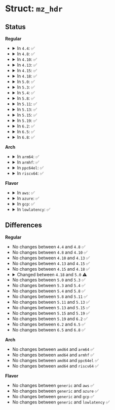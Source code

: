 # Struct: <code>mz_hdr</code>

## Status
<b>Regular</b>
<ul>
<li>
<details>
<summary>In <code>4.4</code>: ✅</summary>

```c
struct mz_hdr {
    uint16_t magic;
    uint16_t lbsize;
    uint16_t blocks;
    uint16_t relocs;
    uint16_t hdrsize;
    uint16_t min_extra_pps;
    uint16_t max_extra_pps;
    uint16_t ss;
    uint16_t sp;
    uint16_t checksum;
    uint16_t ip;
    uint16_t cs;
    uint16_t reloc_table_offset;
    uint16_t overlay_num;
    uint16_t reserved0[4];
    uint16_t oem_id;
    uint16_t oem_info;
    uint16_t reserved1[10];
    uint32_t peaddr;
    char message[64];
};
```
</details>
</li>
<li>
<details>
<summary>In <code>4.8</code>: ✅</summary>

```c
struct mz_hdr {
    uint16_t magic;
    uint16_t lbsize;
    uint16_t blocks;
    uint16_t relocs;
    uint16_t hdrsize;
    uint16_t min_extra_pps;
    uint16_t max_extra_pps;
    uint16_t ss;
    uint16_t sp;
    uint16_t checksum;
    uint16_t ip;
    uint16_t cs;
    uint16_t reloc_table_offset;
    uint16_t overlay_num;
    uint16_t reserved0[4];
    uint16_t oem_id;
    uint16_t oem_info;
    uint16_t reserved1[10];
    uint32_t peaddr;
    char message[64];
};
```
</details>
</li>
<li>
<details>
<summary>In <code>4.10</code>: ✅</summary>

```c
struct mz_hdr {
    uint16_t magic;
    uint16_t lbsize;
    uint16_t blocks;
    uint16_t relocs;
    uint16_t hdrsize;
    uint16_t min_extra_pps;
    uint16_t max_extra_pps;
    uint16_t ss;
    uint16_t sp;
    uint16_t checksum;
    uint16_t ip;
    uint16_t cs;
    uint16_t reloc_table_offset;
    uint16_t overlay_num;
    uint16_t reserved0[4];
    uint16_t oem_id;
    uint16_t oem_info;
    uint16_t reserved1[10];
    uint32_t peaddr;
    char message[64];
};
```
</details>
</li>
<li>
<details>
<summary>In <code>4.13</code>: ✅</summary>

```c
struct mz_hdr {
    uint16_t magic;
    uint16_t lbsize;
    uint16_t blocks;
    uint16_t relocs;
    uint16_t hdrsize;
    uint16_t min_extra_pps;
    uint16_t max_extra_pps;
    uint16_t ss;
    uint16_t sp;
    uint16_t checksum;
    uint16_t ip;
    uint16_t cs;
    uint16_t reloc_table_offset;
    uint16_t overlay_num;
    uint16_t reserved0[4];
    uint16_t oem_id;
    uint16_t oem_info;
    uint16_t reserved1[10];
    uint32_t peaddr;
    char message[64];
};
```
</details>
</li>
<li>
<details>
<summary>In <code>4.15</code>: ✅</summary>

```c
struct mz_hdr {
    uint16_t magic;
    uint16_t lbsize;
    uint16_t blocks;
    uint16_t relocs;
    uint16_t hdrsize;
    uint16_t min_extra_pps;
    uint16_t max_extra_pps;
    uint16_t ss;
    uint16_t sp;
    uint16_t checksum;
    uint16_t ip;
    uint16_t cs;
    uint16_t reloc_table_offset;
    uint16_t overlay_num;
    uint16_t reserved0[4];
    uint16_t oem_id;
    uint16_t oem_info;
    uint16_t reserved1[10];
    uint32_t peaddr;
    char message[64];
};
```
</details>
</li>
<li>
<details>
<summary>In <code>4.18</code>: ✅</summary>

```c
struct mz_hdr {
    uint16_t magic;
    uint16_t lbsize;
    uint16_t blocks;
    uint16_t relocs;
    uint16_t hdrsize;
    uint16_t min_extra_pps;
    uint16_t max_extra_pps;
    uint16_t ss;
    uint16_t sp;
    uint16_t checksum;
    uint16_t ip;
    uint16_t cs;
    uint16_t reloc_table_offset;
    uint16_t overlay_num;
    uint16_t reserved0[4];
    uint16_t oem_id;
    uint16_t oem_info;
    uint16_t reserved1[10];
    uint32_t peaddr;
    char message[64];
};
```
</details>
</li>
<li>
<details>
<summary>In <code>5.0</code>: ✅</summary>

```c
struct mz_hdr {
    uint16_t magic;
    uint16_t lbsize;
    uint16_t blocks;
    uint16_t relocs;
    uint16_t hdrsize;
    uint16_t min_extra_pps;
    uint16_t max_extra_pps;
    uint16_t ss;
    uint16_t sp;
    uint16_t checksum;
    uint16_t ip;
    uint16_t cs;
    uint16_t reloc_table_offset;
    uint16_t overlay_num;
    uint16_t reserved0[4];
    uint16_t oem_id;
    uint16_t oem_info;
    uint16_t reserved1[10];
    uint32_t peaddr;
    char message[0];
};
```
</details>
</li>
<li>
<details>
<summary>In <code>5.3</code>: ✅</summary>

```c
struct mz_hdr {
    uint16_t magic;
    uint16_t lbsize;
    uint16_t blocks;
    uint16_t relocs;
    uint16_t hdrsize;
    uint16_t min_extra_pps;
    uint16_t max_extra_pps;
    uint16_t ss;
    uint16_t sp;
    uint16_t checksum;
    uint16_t ip;
    uint16_t cs;
    uint16_t reloc_table_offset;
    uint16_t overlay_num;
    uint16_t reserved0[4];
    uint16_t oem_id;
    uint16_t oem_info;
    uint16_t reserved1[10];
    uint32_t peaddr;
    char message[0];
};
```
</details>
</li>
<li>
<details>
<summary>In <code>5.4</code>: ✅</summary>

```c
struct mz_hdr {
    uint16_t magic;
    uint16_t lbsize;
    uint16_t blocks;
    uint16_t relocs;
    uint16_t hdrsize;
    uint16_t min_extra_pps;
    uint16_t max_extra_pps;
    uint16_t ss;
    uint16_t sp;
    uint16_t checksum;
    uint16_t ip;
    uint16_t cs;
    uint16_t reloc_table_offset;
    uint16_t overlay_num;
    uint16_t reserved0[4];
    uint16_t oem_id;
    uint16_t oem_info;
    uint16_t reserved1[10];
    uint32_t peaddr;
    char message[0];
};
```
</details>
</li>
<li>
<details>
<summary>In <code>5.8</code>: ✅</summary>

```c
struct mz_hdr {
    uint16_t magic;
    uint16_t lbsize;
    uint16_t blocks;
    uint16_t relocs;
    uint16_t hdrsize;
    uint16_t min_extra_pps;
    uint16_t max_extra_pps;
    uint16_t ss;
    uint16_t sp;
    uint16_t checksum;
    uint16_t ip;
    uint16_t cs;
    uint16_t reloc_table_offset;
    uint16_t overlay_num;
    uint16_t reserved0[4];
    uint16_t oem_id;
    uint16_t oem_info;
    uint16_t reserved1[10];
    uint32_t peaddr;
    char message[0];
};
```
</details>
</li>
<li>
<details>
<summary>In <code>5.11</code>: ✅</summary>

```c
struct mz_hdr {
    uint16_t magic;
    uint16_t lbsize;
    uint16_t blocks;
    uint16_t relocs;
    uint16_t hdrsize;
    uint16_t min_extra_pps;
    uint16_t max_extra_pps;
    uint16_t ss;
    uint16_t sp;
    uint16_t checksum;
    uint16_t ip;
    uint16_t cs;
    uint16_t reloc_table_offset;
    uint16_t overlay_num;
    uint16_t reserved0[4];
    uint16_t oem_id;
    uint16_t oem_info;
    uint16_t reserved1[10];
    uint32_t peaddr;
    char message[0];
};
```
</details>
</li>
<li>
<details>
<summary>In <code>5.13</code>: ✅</summary>

```c
struct mz_hdr {
    uint16_t magic;
    uint16_t lbsize;
    uint16_t blocks;
    uint16_t relocs;
    uint16_t hdrsize;
    uint16_t min_extra_pps;
    uint16_t max_extra_pps;
    uint16_t ss;
    uint16_t sp;
    uint16_t checksum;
    uint16_t ip;
    uint16_t cs;
    uint16_t reloc_table_offset;
    uint16_t overlay_num;
    uint16_t reserved0[4];
    uint16_t oem_id;
    uint16_t oem_info;
    uint16_t reserved1[10];
    uint32_t peaddr;
    char message[0];
};
```
</details>
</li>
<li>
<details>
<summary>In <code>5.15</code>: ✅</summary>

```c
struct mz_hdr {
    uint16_t magic;
    uint16_t lbsize;
    uint16_t blocks;
    uint16_t relocs;
    uint16_t hdrsize;
    uint16_t min_extra_pps;
    uint16_t max_extra_pps;
    uint16_t ss;
    uint16_t sp;
    uint16_t checksum;
    uint16_t ip;
    uint16_t cs;
    uint16_t reloc_table_offset;
    uint16_t overlay_num;
    uint16_t reserved0[4];
    uint16_t oem_id;
    uint16_t oem_info;
    uint16_t reserved1[10];
    uint32_t peaddr;
    char message[0];
};
```
</details>
</li>
<li>
<details>
<summary>In <code>5.19</code>: ✅</summary>

```c
struct mz_hdr {
    uint16_t magic;
    uint16_t lbsize;
    uint16_t blocks;
    uint16_t relocs;
    uint16_t hdrsize;
    uint16_t min_extra_pps;
    uint16_t max_extra_pps;
    uint16_t ss;
    uint16_t sp;
    uint16_t checksum;
    uint16_t ip;
    uint16_t cs;
    uint16_t reloc_table_offset;
    uint16_t overlay_num;
    uint16_t reserved0[4];
    uint16_t oem_id;
    uint16_t oem_info;
    uint16_t reserved1[10];
    uint32_t peaddr;
    char message[0];
};
```
</details>
</li>
<li>
<details>
<summary>In <code>6.2</code>: ✅</summary>

```c
struct mz_hdr {
    uint16_t magic;
    uint16_t lbsize;
    uint16_t blocks;
    uint16_t relocs;
    uint16_t hdrsize;
    uint16_t min_extra_pps;
    uint16_t max_extra_pps;
    uint16_t ss;
    uint16_t sp;
    uint16_t checksum;
    uint16_t ip;
    uint16_t cs;
    uint16_t reloc_table_offset;
    uint16_t overlay_num;
    uint16_t reserved0[4];
    uint16_t oem_id;
    uint16_t oem_info;
    uint16_t reserved1[10];
    uint32_t peaddr;
    char message[0];
};
```
</details>
</li>
<li>
<details>
<summary>In <code>6.5</code>: ✅</summary>

```c
struct mz_hdr {
    uint16_t magic;
    uint16_t lbsize;
    uint16_t blocks;
    uint16_t relocs;
    uint16_t hdrsize;
    uint16_t min_extra_pps;
    uint16_t max_extra_pps;
    uint16_t ss;
    uint16_t sp;
    uint16_t checksum;
    uint16_t ip;
    uint16_t cs;
    uint16_t reloc_table_offset;
    uint16_t overlay_num;
    uint16_t reserved0[4];
    uint16_t oem_id;
    uint16_t oem_info;
    uint16_t reserved1[10];
    uint32_t peaddr;
    char message[0];
};
```
</details>
</li>
<li>
<details>
<summary>In <code>6.8</code>: ✅</summary>

```c
struct mz_hdr {
    uint16_t magic;
    uint16_t lbsize;
    uint16_t blocks;
    uint16_t relocs;
    uint16_t hdrsize;
    uint16_t min_extra_pps;
    uint16_t max_extra_pps;
    uint16_t ss;
    uint16_t sp;
    uint16_t checksum;
    uint16_t ip;
    uint16_t cs;
    uint16_t reloc_table_offset;
    uint16_t overlay_num;
    uint16_t reserved0[4];
    uint16_t oem_id;
    uint16_t oem_info;
    uint16_t reserved1[10];
    uint32_t peaddr;
    char message[0];
};
```
</details>
</li>
</ul>
<b>Arch</b>
<ul>
<li>
<details>
<summary>In <code>arm64</code>: ✅</summary>

```c
struct mz_hdr {
    uint16_t magic;
    uint16_t lbsize;
    uint16_t blocks;
    uint16_t relocs;
    uint16_t hdrsize;
    uint16_t min_extra_pps;
    uint16_t max_extra_pps;
    uint16_t ss;
    uint16_t sp;
    uint16_t checksum;
    uint16_t ip;
    uint16_t cs;
    uint16_t reloc_table_offset;
    uint16_t overlay_num;
    uint16_t reserved0[4];
    uint16_t oem_id;
    uint16_t oem_info;
    uint16_t reserved1[10];
    uint32_t peaddr;
    char message[0];
};
```
</details>
</li>
<li>
<details>
<summary>In <code>armhf</code>: ✅</summary>

```c
struct mz_hdr {
    uint16_t magic;
    uint16_t lbsize;
    uint16_t blocks;
    uint16_t relocs;
    uint16_t hdrsize;
    uint16_t min_extra_pps;
    uint16_t max_extra_pps;
    uint16_t ss;
    uint16_t sp;
    uint16_t checksum;
    uint16_t ip;
    uint16_t cs;
    uint16_t reloc_table_offset;
    uint16_t overlay_num;
    uint16_t reserved0[4];
    uint16_t oem_id;
    uint16_t oem_info;
    uint16_t reserved1[10];
    uint32_t peaddr;
    char message[0];
};
```
</details>
</li>
<li>
<details>
<summary>In <code>ppc64el</code>: ✅</summary>

```c
struct mz_hdr {
    uint16_t magic;
    uint16_t lbsize;
    uint16_t blocks;
    uint16_t relocs;
    uint16_t hdrsize;
    uint16_t min_extra_pps;
    uint16_t max_extra_pps;
    uint16_t ss;
    uint16_t sp;
    uint16_t checksum;
    uint16_t ip;
    uint16_t cs;
    uint16_t reloc_table_offset;
    uint16_t overlay_num;
    uint16_t reserved0[4];
    uint16_t oem_id;
    uint16_t oem_info;
    uint16_t reserved1[10];
    uint32_t peaddr;
    char message[0];
};
```
</details>
</li>
<li>
<details>
<summary>In <code>riscv64</code>: ✅</summary>

```c
struct mz_hdr {
    uint16_t magic;
    uint16_t lbsize;
    uint16_t blocks;
    uint16_t relocs;
    uint16_t hdrsize;
    uint16_t min_extra_pps;
    uint16_t max_extra_pps;
    uint16_t ss;
    uint16_t sp;
    uint16_t checksum;
    uint16_t ip;
    uint16_t cs;
    uint16_t reloc_table_offset;
    uint16_t overlay_num;
    uint16_t reserved0[4];
    uint16_t oem_id;
    uint16_t oem_info;
    uint16_t reserved1[10];
    uint32_t peaddr;
    char message[0];
};
```
</details>
</li>
</ul>
<b>Flavor</b>
<ul>
<li>
<details>
<summary>In <code>aws</code>: ✅</summary>

```c
struct mz_hdr {
    uint16_t magic;
    uint16_t lbsize;
    uint16_t blocks;
    uint16_t relocs;
    uint16_t hdrsize;
    uint16_t min_extra_pps;
    uint16_t max_extra_pps;
    uint16_t ss;
    uint16_t sp;
    uint16_t checksum;
    uint16_t ip;
    uint16_t cs;
    uint16_t reloc_table_offset;
    uint16_t overlay_num;
    uint16_t reserved0[4];
    uint16_t oem_id;
    uint16_t oem_info;
    uint16_t reserved1[10];
    uint32_t peaddr;
    char message[0];
};
```
</details>
</li>
<li>
<details>
<summary>In <code>azure</code>: ✅</summary>

```c
struct mz_hdr {
    uint16_t magic;
    uint16_t lbsize;
    uint16_t blocks;
    uint16_t relocs;
    uint16_t hdrsize;
    uint16_t min_extra_pps;
    uint16_t max_extra_pps;
    uint16_t ss;
    uint16_t sp;
    uint16_t checksum;
    uint16_t ip;
    uint16_t cs;
    uint16_t reloc_table_offset;
    uint16_t overlay_num;
    uint16_t reserved0[4];
    uint16_t oem_id;
    uint16_t oem_info;
    uint16_t reserved1[10];
    uint32_t peaddr;
    char message[0];
};
```
</details>
</li>
<li>
<details>
<summary>In <code>gcp</code>: ✅</summary>

```c
struct mz_hdr {
    uint16_t magic;
    uint16_t lbsize;
    uint16_t blocks;
    uint16_t relocs;
    uint16_t hdrsize;
    uint16_t min_extra_pps;
    uint16_t max_extra_pps;
    uint16_t ss;
    uint16_t sp;
    uint16_t checksum;
    uint16_t ip;
    uint16_t cs;
    uint16_t reloc_table_offset;
    uint16_t overlay_num;
    uint16_t reserved0[4];
    uint16_t oem_id;
    uint16_t oem_info;
    uint16_t reserved1[10];
    uint32_t peaddr;
    char message[0];
};
```
</details>
</li>
<li>
<details>
<summary>In <code>lowlatency</code>: ✅</summary>

```c
struct mz_hdr {
    uint16_t magic;
    uint16_t lbsize;
    uint16_t blocks;
    uint16_t relocs;
    uint16_t hdrsize;
    uint16_t min_extra_pps;
    uint16_t max_extra_pps;
    uint16_t ss;
    uint16_t sp;
    uint16_t checksum;
    uint16_t ip;
    uint16_t cs;
    uint16_t reloc_table_offset;
    uint16_t overlay_num;
    uint16_t reserved0[4];
    uint16_t oem_id;
    uint16_t oem_info;
    uint16_t reserved1[10];
    uint32_t peaddr;
    char message[0];
};
```
</details>
</li>
</ul>

## Differences
<b>Regular</b>
<ul>
<li>
No changes between <code>4.4</code> and <code>4.8</code> ✅
</li>
<li>
No changes between <code>4.8</code> and <code>4.10</code> ✅
</li>
<li>
No changes between <code>4.10</code> and <code>4.13</code> ✅
</li>
<li>
No changes between <code>4.13</code> and <code>4.15</code> ✅
</li>
<li>
No changes between <code>4.15</code> and <code>4.18</code> ✅
</li>
<li>
<details>
<summary>Changed between <code>4.18</code> and <code>5.0</code> ⚠️</summary>
<ul>
<li>
<b>Field type changed. </b>
<code>char message[64]</code> ➡️ <code>char message[0]</code>
</li>
</ul>
</details>
</li>
<li>
No changes between <code>5.0</code> and <code>5.3</code> ✅
</li>
<li>
No changes between <code>5.3</code> and <code>5.4</code> ✅
</li>
<li>
No changes between <code>5.4</code> and <code>5.8</code> ✅
</li>
<li>
No changes between <code>5.8</code> and <code>5.11</code> ✅
</li>
<li>
No changes between <code>5.11</code> and <code>5.13</code> ✅
</li>
<li>
No changes between <code>5.13</code> and <code>5.15</code> ✅
</li>
<li>
No changes between <code>5.15</code> and <code>5.19</code> ✅
</li>
<li>
No changes between <code>5.19</code> and <code>6.2</code> ✅
</li>
<li>
No changes between <code>6.2</code> and <code>6.5</code> ✅
</li>
<li>
No changes between <code>6.5</code> and <code>6.8</code> ✅
</li>
</ul>
<b>Arch</b>
<ul>
<li>
No changes between <code>amd64</code> and <code>arm64</code> ✅
</li>
<li>
No changes between <code>amd64</code> and <code>armhf</code> ✅
</li>
<li>
No changes between <code>amd64</code> and <code>ppc64el</code> ✅
</li>
<li>
No changes between <code>amd64</code> and <code>riscv64</code> ✅
</li>
</ul>
<b>Flavor</b>
<ul>
<li>
No changes between <code>generic</code> and <code>aws</code> ✅
</li>
<li>
No changes between <code>generic</code> and <code>azure</code> ✅
</li>
<li>
No changes between <code>generic</code> and <code>gcp</code> ✅
</li>
<li>
No changes between <code>generic</code> and <code>lowlatency</code> ✅
</li>
</ul>
